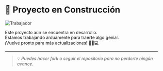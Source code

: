 # 🚧 Proyecto en Construcción

![Trabajador](https://em-content.zobj.net/thumbs/240/apple/354/man-construction-worker_1f477-200d-2642-fe0f.png)

Este proyecto aún se encuentra en desarrollo.  
Estamos trabajando arduamente para traerte algo genial.  
¡Vuelve pronto para más actualizaciones! 👷‍♂️💻

---

> 💡 *Puedes hacer fork o seguir el repositorio para no perderte ningún avance.*
